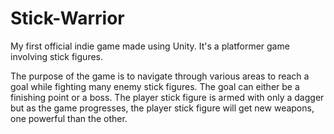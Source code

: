 # Stick-Warrior
My first official indie game made using Unity. It's a platformer game involving stick figures.

The purpose of the game is to navigate through various areas to reach a goal while fighting many enemy stick figures. The goal can either be a finishing point or a boss. The player stick figure is armed with only a dagger but as the game progresses, the player stick figure will get new weapons, one powerful than the other.
